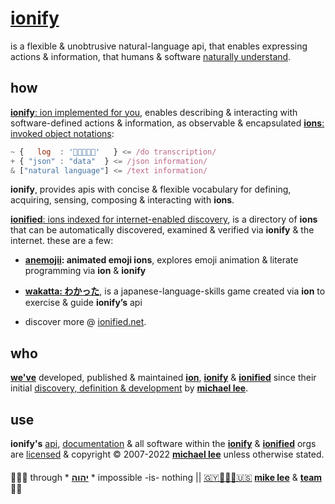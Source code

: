 # [ionify](https://ionify.net/)

is a flexible & unobtrusive natural-language api, that enables expressing
actions & information, that humans & software
[naturally understand](VISION.md#vision).

## how

[**ionify**: ion implemented for you](https://api.ionify.net/),
enables describing & interacting with software-defined actions & information, as
observable & encapsulated [**ions**: invoked object notations](./ions/ion.md#ion):

```javascript
~ {   log  : '👋🏾👨🏾‍💻'   } <= /do transcription/
+ { "json" : "data"  } <= /json information/
& ["natural language"] <= /text information/
```

**ionify**, provides apis with concise & flexible vocabulary for defining,
acquiring, sensing, composing & interacting with **ions**.

[**ionified**: ions indexed for internet-enabled discovery](https://ionified.net/),
is a directory of **ions** that can be automatically discovered, examined &
verified via **ionify** & the internet. these are a few:

+ **[anemojii](https://ionified.github.io/anemojii-ions.iskitz.net/): animated emoji ions**,
  explores emoji animation & literate programming via **ion** & **ionify**

+ **[wakatta: わかった](https://ionified.github.io/wakatta-ions.iskitz.net/)**,
  is a japanese-language-skills game created via **ion** to
  exercise & guide **ionify’s** api

+ discover more @ [ionified.net](https://ionified.net/).

## who

[**we've**](https://team.ionify.net/)
developed, published & maintained
[**ion**](./ions/ion.md#ion), [**ionify**](https://api.ionify.net)
& [**ionified**](https://ionified.net/)
since their initial
[discovery, definition & development](https://origin.ionify.net/)
by
[**michael lee**](https://github.com/iskitz).

## use

**ionify's** [api](https://github.com/ionify/ionify),
[documentation](https://github.com/ionify/about)
& all software within the
[**ionify**](https://github.com/ionify/) &
[**ionified**](https://github.com/ionified/)
orgs are
[licensed](LICENSE.txt#L1)
& copyright &copy; 2007-2022
[**michael lee**](https://github.com/iskitz/)
unless otherwise stated.

####

🙇🏾‍♂️ through * [**יהוה**](LICENSE.txt#L1) * impossible -is- nothing ||
[🇬🇾👨🏾‍💻🇺🇸](https://en.wikipedia.org/wiki/Guyana)
[**mike lee**](https://github.com/iskitz) &
[**team**](https://team.ionify.net/)
🤲🏾
